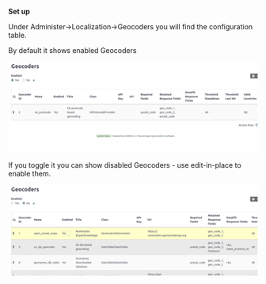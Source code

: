 **Set up**

Under Administer->Localization->Geocoders you will find the configuration table.

By default it shows enabled Geocoders

![img.png](img/configuration-enabled.png)

If you toggle it you can show disabled Geocoders - use edit-in-place to enable them.

![img.png](img/configuration_disabled.png)

